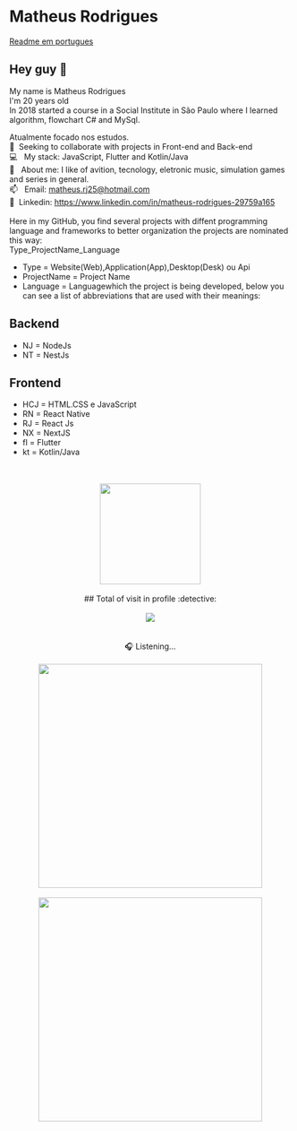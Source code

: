 # Matheus Rodrigues

[Readme em portugues](README.md)

## Hey guy 👋
My name is Matheus Rodrigues
<br/>I'm 20 years old
<br/>In 2018 started a course in a Social Institute in São Paulo where I learned algorithm, flowchart C# and MySql.

 Atualmente focado nos estudos. 
 <br/> :purple_heart: &nbsp;Seeking to collaborate with projects in Front-end and Back-end
 <br/> :computer: &nbsp; My stack: JavaScript, Flutter and Kotlin/Java
 <br/> 💬  &nbsp; About me: I like of avition, tecnology, eletronic music, simulation games and series in general.
 <br/> 📫 &nbsp; Email: matheus.rj25@hotmail.com
 <br/> 💙 &nbsp;Linkedin: https://www.linkedin.com/in/matheus-rodrigues-29759a165 
 <br/>
  <br/>Here in my GitHub, you find several projects with diffent programming language and frameworks to better organization the projects are nominated this way: 
 <br/> Type_ProjectName_Language
 - Type = Website(Web),Application(App),Desktop(Desk) ou Api
 - ProjectName = Project Name 
 - Language = Languagewhich the project is being developed, below you can see a list of abbreviations that are used with their meanings:
 ## Backend
  - NJ = NodeJs
  - NT = NestJs
 ## Frontend
 - HCJ = HTML.CSS e JavaScript
 - RN = React Native
 - RJ = React Js
 - NX = NextJS
 - fl = Flutter
 - kt = Kotlin/Java
 
 <br/>
 <br/>
 
 <div align="center">
  <img height="180em" src="https://github-readme-stats.vercel.app/api/top-langs/?username=matheusrodri&layout=compact&langs_count=7&theme=dark"/>
 <br>
 <br>
  ## Total of visit in profile :detective: 
 <br>
 <br>
    <img alingn="center" src="https://profile-counter.glitch.me/matheusrodri/count.svg" />
 <br>
 <br>
 <br>
 🎧 Listening...
 <br>
 <br>
 <img height="400em" src="https://spotify-github-profile.vercel.app/api/view?uid=314uddgfqeeqaepps3neyzceid7a&cover_image=true&theme=default&bar_color_cover=false"/>
 <br>
 <br>
 <img height="400em" src="https://github-readme-stats.vercel.app/api/wakatime?username=mathrodri25&layout=compact"/>
</div>
 <br/>
<br/>
<br/>
